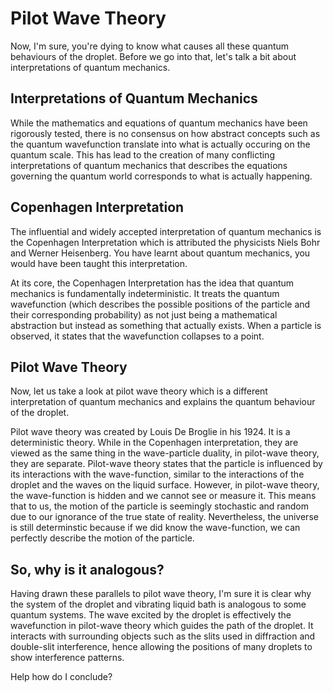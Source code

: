 # Pilot Wave Theory

Now, I'm sure, you're dying to know what causes all these quantum behaviours of the droplet. Before we go into that,
let's talk a bit about interpretations of quantum mechanics.

## Interpretations of Quantum Mechanics

While the mathematics and equations of quantum mechanics have been rigorously tested,
there is no consensus on how abstract concepts such as the quantum wavefunction translate into what is actually occuring on the quantum scale. 
This has lead to the creation of many conflicting interpretations of quantum mechanics that describes the equations governing the
quantum world corresponds to what is actually happening.

## Copenhagen Interpretation
The influential and widely accepted interpretation of quantum mechanics is the Copenhagen Interpretation which is attributed
the physicists Niels Bohr and Werner Heisenberg. You have learnt about quantum mechanics, you would have been taught this interpretation.

At its core, the Copenhagen Interpretation has the idea that quantum mechanics is fundamentally indeterministic. It treats
the quantum wavefunction (which describes the possible positions of the particle and their corresponding probability) as 
not just being a mathematical abstraction but instead as something that actually exists. When a particle is observed, it 
states that the wavefunction collapses to a point.

## Pilot Wave Theory
Now, let us take a look at pilot wave theory which is a different interpretation of quantum mechanics and explains the 
quantum behaviour of the droplet.

Pilot wave theory was created by Louis De Broglie in his 1924. It is a deterministic theory. 
While in the Copenhagen interpretation, they are viewed as the same thing in the wave-particle duality, in pilot-wave 
theory, they are separate. Pilot-wave theory states that the particle is influenced by its interactions with the wave-function, 
similar to the interactions of the droplet and the waves on the liquid surface. However, in pilot-wave theory, the wave-function is
hidden and we cannot see or measure it. This means that to us, the motion of the particle is seemingly stochastic and random 
due to our ignorance of the true state of reality. Nevertheless, the universe is still determinstic because if we did 
know the wave-function, we can perfectly describe the motion of the particle.

## So, why is it analogous?
Having drawn these parallels to pilot wave theory, I'm sure it is clear why the system of the droplet and vibrating liquid bath
is analogous to some quantum systems. The wave excited by the droplet is effectively the wavefunction in pilot-wave theory which
guides the path of the droplet. It interacts with surrounding objects such as the slits used in diffraction and double-slit interference, hence
allowing the positions of many droplets to show interference patterns.

Help how do I conclude?